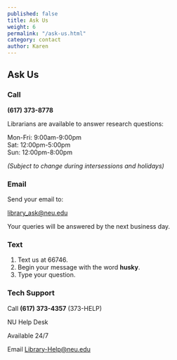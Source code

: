 ```yaml
---
published: false
title: Ask Us
weight: 6
permalink: "/ask-us.html"
category: contact
author: Karen
---
```


## Ask Us
### Call 
**(617) 373-8778** 

Librarians are available to answer research questions:

Mon-Fri: 9:00am-9:00pm  
Sat: 12:00pm-5:00pm  
Sun: 12:00pm-8:00pm 

*(Subject to change during intersessions and holidays)*


### Email
Send your email to:

[library_ask@neu.edu](mailto:library_ask@neu.edu) 

Your queries will be answered by the next business day.

### Text
1. Text us at 66746.  
2. Begin your message with the word **husky**.  
3. Type your question.


### Tech Support

Call **(617) 373-4357** (373-HELP)

NU Help Desk

Available 24/7

Email [Library-Help@neu.edu](mailto:Library-Help@neu.edu)
